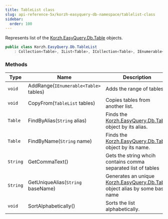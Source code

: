 ```yaml
---
title: TableList class
slug: api-reference-5x/korzh-easyquery-db-namespace/tablelist-class
sidebar:
  order: 100
---
```


Represents list of the [Korzh.EasyQuery.Db.Table](///easyquery/docs/api-reference-5x/korzh-easyquery-db-namespace/table-class) objects.
```csharp
public class Korzh.EasyQuery.Db.TableList
    : Collection<Table>, IList<Table>, ICollection<Table>, IEnumerable<Table>, IEnumerable, IList, ICollection, IReadOnlyList<Table>, IReadOnlyCollection<Table>

```

### Methods

| Type | Name | Description | 
| --- | --- | --- | 
| `void` | AddRange(`IEnumerable<Table>` tables) | Adds the range of tables | 
| `void` | CopyFrom(`TableList` tables) | Copies tables from another list. | 
| `Table` | FindByAlias(`String` alias) | Finds the [Korzh.EasyQuery.Db.Table](///easyquery/docs/api-reference-5x/korzh-easyquery-db-namespace/table-class) object by its alias. | 
| `Table` | FindByName(`String` name) | Finds the [Korzh.EasyQuery.Db.Table](///easyquery/docs/api-reference-5x/korzh-easyquery-db-namespace/table-class) object by its name. | 
| `String` | GetCommaText() | Gets the string whcih contains comma separated list of tables | 
| `String` | GetUniqueAlias(`String` baseName) | Generates an unique [Korzh.EasyQuery.Db.Table](///easyquery/docs/api-reference-5x/korzh-easyquery-db-namespace/table-class) object alias by some base name | 
| `void` | SortAlphabetically() | Sorts the list alphabetically. |
